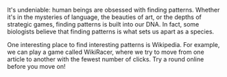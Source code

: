 It's undeniable: human beings are obsessed with finding patterns. Whether it's in the mysteries of language, the beauties of art, or the depths of strategic games, finding patterns is built into our DNA. In fact, some biologists believe that finding patterns is what sets us apart as a species.

One interesting place to find interesting patterns is Wikipedia. For example, we can play a game called WikiRacer, where we try to move from one article to another with the fewest number of clicks. Try a round online before you move on!
















